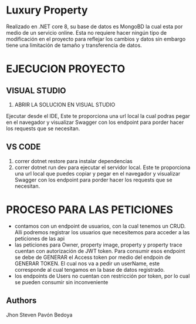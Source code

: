 
# Luxury Property

Realizado en .NET core 8, su base de datos es MongoBD la cual esta por medio de un servicio online. Esta no requiere hacer ningún tipo de modificación en el proyecto para reflejar los cambios y datos sin embargo
tiene una limitación de tamaño y transferencia de datos.

# EJECUCION PROYECTO

## VISUAL STUDIO

 1. ABRIR LA SOLUCION EN VISUAL STUDIO

Ejecutar desde el IDE, Este te proporciona una url local la cual podras pegar en el navegador y visualizar Swagger con los endpoint para porder hacer los requests que se necesitan.

##

## VS CODE

1. correr dotnet restore para instalar dependencias
2. correr dotnet run dev para ejecutar el servidor local. Este te proporciona una url local que puedes copiar y pegar en el navegador y visualizar Swagger con los endpoint para porder hacer los requests que se necesitan.

##
# PROCESO PARA LAS PETICIONES

- contamos con un endpoint de usuarios, con la cual tenemos un CRUD. Alli podremos registrar los usuarios que necesitemos para acceder a las peticiones de las api
- las peticiones para Owner, property image, property y property trace cuentan con autorización de JWT token. Para consumir esos endpoint se debe de GENERAR el Access token por medio del endpoin 
  de GENERAR TOKEN. El cual nos va a pedir un userName, este corresponde al cual tengamos en la base de datos registrado. 
- los endpoints de Users no cuentan con restricción por token, por lo cual se pueden consumir sin inconveniente

##

## Authors
Jhon Steven Pavón Bedoya


